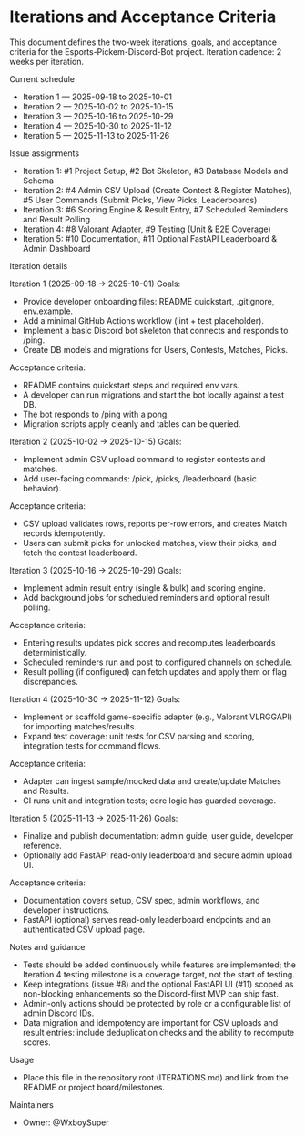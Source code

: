 # Iterations and Acceptance Criteria

This document defines the two-week iterations, goals, and acceptance criteria for the Esports-Pickem-Discord-Bot project. Iteration cadence: 2 weeks per iteration.

Current schedule
- Iteration 1 — 2025-09-18 to 2025-10-01
- Iteration 2 — 2025-10-02 to 2025-10-15
- Iteration 3 — 2025-10-16 to 2025-10-29
- Iteration 4 — 2025-10-30 to 2025-11-12
- Iteration 5 — 2025-11-13 to 2025-11-26

Issue assignments
- Iteration 1: #1 Project Setup, #2 Bot Skeleton, #3 Database Models and Schema
- Iteration 2: #4 Admin CSV Upload (Create Contest & Register Matches), #5 User Commands (Submit Picks, View Picks, Leaderboards)
- Iteration 3: #6 Scoring Engine & Result Entry, #7 Scheduled Reminders and Result Polling
- Iteration 4: #8 Valorant Adapter, #9 Testing (Unit & E2E Coverage)
- Iteration 5: #10 Documentation, #11 Optional FastAPI Leaderboard & Admin Dashboard

Iteration details

Iteration 1 (2025-09-18 → 2025-10-01)
Goals:
- Provide developer onboarding files: README quickstart, .gitignore, env.example.
- Add a minimal GitHub Actions workflow (lint + test placeholder).
- Implement a basic Discord bot skeleton that connects and responds to /ping.
- Create DB models and migrations for Users, Contests, Matches, Picks.

Acceptance criteria:
- README contains quickstart steps and required env vars.
- A developer can run migrations and start the bot locally against a test DB.
- The bot responds to /ping with a pong.
- Migration scripts apply cleanly and tables can be queried.

Iteration 2 (2025-10-02 → 2025-10-15)
Goals:
- Implement admin CSV upload command to register contests and matches.
- Add user-facing commands: /pick, /picks, /leaderboard (basic behavior).

Acceptance criteria:
- CSV upload validates rows, reports per-row errors, and creates Match records idempotently.
- Users can submit picks for unlocked matches, view their picks, and fetch the contest leaderboard.

Iteration 3 (2025-10-16 → 2025-10-29)
Goals:
- Implement admin result entry (single & bulk) and scoring engine.
- Add background jobs for scheduled reminders and optional result polling.

Acceptance criteria:
- Entering results updates pick scores and recomputes leaderboards deterministically.
- Scheduled reminders run and post to configured channels on schedule.
- Result polling (if configured) can fetch updates and apply them or flag discrepancies.

Iteration 4 (2025-10-30 → 2025-11-12)
Goals:
- Implement or scaffold game-specific adapter (e.g., Valorant VLRGGAPI) for importing matches/results.
- Expand test coverage: unit tests for CSV parsing and scoring, integration tests for command flows.

Acceptance criteria:
- Adapter can ingest sample/mocked data and create/update Matches and Results.
- CI runs unit and integration tests; core logic has guarded coverage.

Iteration 5 (2025-11-13 → 2025-11-26)
Goals:
- Finalize and publish documentation: admin guide, user guide, developer reference.
- Optionally add FastAPI read-only leaderboard and secure admin upload UI.

Acceptance criteria:
- Documentation covers setup, CSV spec, admin workflows, and developer instructions.
- FastAPI (optional) serves read-only leaderboard endpoints and an authenticated CSV upload page.

Notes and guidance
- Tests should be added continuously while features are implemented; the Iteration 4 testing milestone is a coverage target, not the start of testing.
- Keep integrations (issue #8) and the optional FastAPI UI (#11) scoped as non-blocking enhancements so the Discord-first MVP can ship fast.
- Admin-only actions should be protected by role or a configurable list of admin Discord IDs.
- Data migration and idempotency are important for CSV uploads and result entries: include deduplication checks and the ability to recompute scores.

Usage
- Place this file in the repository root (ITERATIONS.md) and link from the README or project board/milestones.

Maintainers
- Owner: @WxboySuper